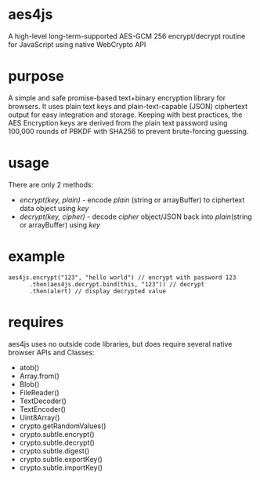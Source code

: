 # aes4js
A high-level long-term-supported AES-GCM 256 encrypt/decrypt routine for JavaScript using native WebCrypto API

# purpose
A simple and safe promise-based text+binary encryption library for browsers. It uses plain text keys and plain-text-capable (JSON) ciphertext output for easy integration and storage. Keeping with best practices, the AES Encryption keys are derived from the plain text password using 100,000 rounds of PBKDF with SHA256 to prevent brute-forcing guessing.


# usage
There are only 2 methods:

* *encrypt(key, plain)* - encode _plain_ (string or arrayBuffer) to ciphertext data object using _key_
* *decrypt(key, cipher)* - decode _cipher_ object/JSON back into _plain_(string or arrayBuffer) using _key_


# example
```
aes4js.encrypt("123", "hello world") // encrypt with password 123
      .then(aes4js.decrypt.bind(this, "123")) // decrypt
      .then(alert) // display decrypted value
```

# requires
aes4js uses no outside code libraries, but does require several native browser APIs and Classes:

* atob()
* Array.from()
* Blob()
* FileReader()
* TextDecoder()
* TextEncoder()
* Uint8Array()
* crypto.getRandomValues()
* crypto.subtle.encrypt()
* crypto.subtle.decrypt()
* crypto.subtle.digest()
* crypto.subtle.exportKey()
* crypto.subtle.importKey()










